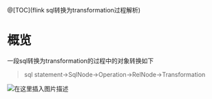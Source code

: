 
@[TOC](flink sql转换为transformation过程解析)
# 概览
一段sql转换为transformation的过程中的对象转换如下
>sql statement->SqlNode->Operation->RelNode->Transformation

![在这里插入图片描述](https://img-blog.csdnimg.cn/20210412162250852.png?x-oss-process=image/watermark,type_ZmFuZ3poZW5naGVpdGk,shadow_10,text_aHR0cHM6Ly9ibG9nLmNzZG4ubmV0L3UwMTE2MjQxNTc=,size_16,color_FFFFFF,t_70)

